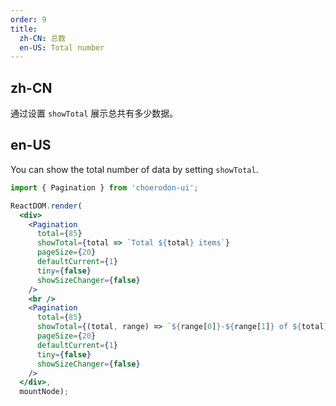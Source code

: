 ```yaml
---
order: 9
title:
  zh-CN: 总数
  en-US: Total number
---
```


## zh-CN

通过设置 `showTotal` 展示总共有多少数据。

## en-US

You can show the total number of data by setting `showTotal`.

````jsx
import { Pagination } from 'choerodon-ui';

ReactDOM.render(
  <div>
    <Pagination
      total={85}
      showTotal={total => `Total ${total} items`}
      pageSize={20}
      defaultCurrent={1}
      tiny={false}
      showSizeChanger={false}
    />
    <br />
    <Pagination
      total={85}
      showTotal={(total, range) => `${range[0]}-${range[1]} of ${total} items`}
      pageSize={20}
      defaultCurrent={1}
      tiny={false}
      showSizeChanger={false}
    />
  </div>,
  mountNode);
````
